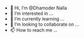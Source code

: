 - 👋 Hi, I’m @Dhamoder Nalla
- 👀 I’m interested in ...
- 🌱 I’m currently learning ...
- 💞️ I’m looking to collaborate on ...
- 📫 How to reach me ...

<!---
dhanalla/dhanalla is a ✨ special ✨ repository because its `README.md` (this file) appears on your GitHub profile.
You can click the Preview link to take a look at your changes.
--->
